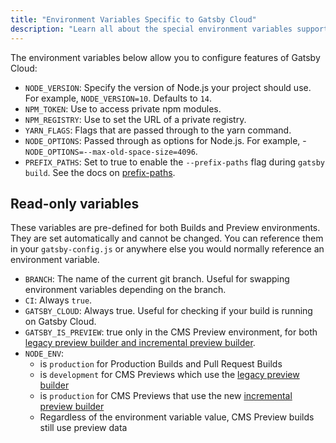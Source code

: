 ```yaml
---
title: "Environment Variables Specific to Gatsby Cloud"
description: "Learn all about the special environment variables support to configure your Gatsby Cloud site"
---
```


The environment variables below allow you to configure features of Gatsby Cloud:

- `NODE_VERSION`: Specify the version of Node.js your project should use. For example, `NODE_VERSION=10`. Defaults to `14`.
- `NPM_TOKEN`: Use to access private npm modules.
- `NPM_REGISTRY`: Use to set the URL of a private registry.
- `YARN_FLAGS`: Flags that are passed through to the yarn command.
- `NODE_OPTIONS`: Passed through as options for Node.js. For example, - `NODE_OPTIONS=--max-old-space-size=4096`.
- `PREFIX_PATHS`: Set to true to enable the `--prefix-paths` flag during `gatsby build`. See the docs on [prefix-paths](https://support.gatsbyjs.com/hc/en-us/articles/360053096433).

## Read-only variables
These variables are pre-defined for both Builds and Preview environments. They are set automatically and cannot be changed. You can reference them in your `gatsby-config.js` or anywhere else you would normally reference an environment variable.

- `BRANCH`: The name of the current git branch. Useful for swapping environment variables depending on the branch.
- `CI`: Always `true`.
- `GATSBY_CLOUD`: Always true. Useful for checking if your build is running on Gatsby Cloud.
- `GATSBY_IS_PREVIEW`: true only in the CMS Preview environment, for both [legacy preview builder and incremental preview builder](https://support.gatsbyjs.com/hc/en-us/articles/360055676874).
- `NODE_ENV`:
    - is `production` for Production Builds and Pull Request Builds
    - is `development` for CMS Previews which use the [legacy preview builder](https://support.gatsbyjs.com/hc/en-us/articles/360055676874)
    - is `production` for CMS Previews that use the new [incremental preview builder](https://support.gatsbyjs.com/hc/en-us/articles/360055676874)
    - Regardless of the environment variable value, CMS Preview builds still use preview data